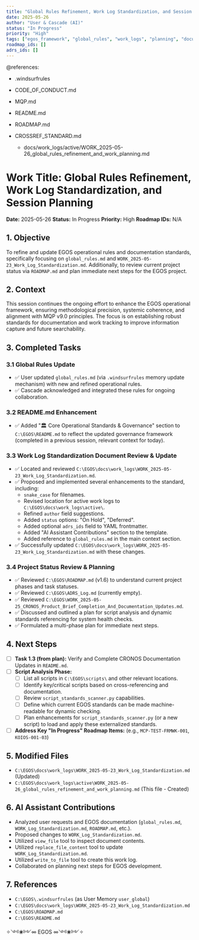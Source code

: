 ```yaml
---
title: "Global Rules Refinement, Work Log Standardization, and Session Planning"
date: 2025-05-26
author: "User & Cascade (AI)"
status: "In Progress"
priority: "High"
tags: ["egos_framework", "global_rules", "work_logs", "planning", "documentation_standards"]
roadmap_ids: []
adrs_ids: []
---
```


@references:
- .windsurfrules
- CODE_OF_CONDUCT.md
- MQP.md
- README.md
- ROADMAP.md
- CROSSREF_STANDARD.md

  - docs/work_logs/active/WORK_2025-05-26_global_rules_refinement_and_work_planning.md

# Work Title: Global Rules Refinement, Work Log Standardization, and Session Planning

**Date:** 2025-05-26
**Status:** In Progress
**Priority:** High
**Roadmap IDs:** N/A

## 1. Objective

To refine and update EGOS operational rules and documentation standards, specifically focusing on `global_rules.md` and `WORK_2025-05-23_Work_Log_Standardization.md`. Additionally, to review current project status via `ROADMAP.md` and plan immediate next steps for the EGOS project.

## 2. Context

This session continues the ongoing effort to enhance the EGOS operational framework, ensuring methodological precision, systemic coherence, and alignment with MQP v9.0 principles. The focus is on establishing robust standards for documentation and work tracking to improve information capture and future searchability.

## 3. Completed Tasks

### 3.1 Global Rules Update
- ✅ User updated `global_rules.md` (via `.windsurfrules` memory update mechanism) with new and refined operational rules.
- ✅ Cascade acknowledged and integrated these rules for ongoing collaboration.

### 3.2 README.md Enhancement
- ✅ Added "🏛️ Core Operational Standards & Governance" section to `C:\EGOS\README.md` to reflect the updated governance framework (completed in a previous session, relevant context for today).

### 3.3 Work Log Standardization Document Review & Update
- ✅ Located and reviewed `C:\EGOS\docs\work_logs\WORK_2025-05-23_Work_Log_Standardization.md`.
- ✅ Proposed and implemented several enhancements to the standard, including:
    - `snake_case` for filenames.
    - Revised location for active work logs to `C:\EGOS\docs\work_logs\active\`.
    - Refined `author` field suggestions.
    - Added `status` options: "On Hold", "Deferred".
    - Added optional `adrs_ids` field to YAML frontmatter.
    - Added "AI Assistant Contributions" section to the template.
    - Added reference to `global_rules.md` in the main context section.
- ✅ Successfully updated `C:\EGOS\docs\work_logs\WORK_2025-05-23_Work_Log_Standardization.md` with these changes.

### 3.4 Project Status Review & Planning
- ✅ Reviewed `C:\EGOS\ROADMAP.md` (v1.6) to understand current project phases and task statuses.
- ✅ Reviewed `C:\EGOS\ADRS_Log.md` (currently empty).
- ✅ Reviewed `C:\EGOS\WORK_2025-05-25_CRONOS_Product_Brief_Completion_And_Documentation_Updates.md`.
- ✅ Discussed and outlined a plan for script analysis and dynamic standards referencing for system health checks.
- ✅ Formulated a multi-phase plan for immediate next steps.

## 4. Next Steps

- [ ] **Task 1.3 (from plan):** Verify and Complete CRONOS Documentation Updates in `README.md`.
- [ ] **Script Analysis Phase:**
    - [ ] List all scripts in `C:\EGOS\scripts\` and other relevant locations.
    - [ ] Identify key/critical scripts based on cross-referencing and documentation.
    - [ ] Review `script_standards_scanner.py` capabilities.
    - [ ] Define which current EGOS standards can be made machine-readable for dynamic checking.
    - [ ] Plan enhancements for `script_standards_scanner.py` (or a new script) to load and apply these externalized standards.
- [ ] **Address Key "In Progress" Roadmap Items:** (e.g., `MCP-TEST-FRMWK-001`, `KOIOS-001-03`)

## 5. Modified Files

- `C:\EGOS\docs\work_logs\WORK_2025-05-23_Work_Log_Standardization.md` (Updated)
- `C:\EGOS\docs\work_logs\active\WORK_2025-05-26_global_rules_refinement_and_work_planning.md` (This file - Created)

## 6. AI Assistant Contributions

- Analyzed user requests and EGOS documentation (`global_rules.md`, `WORK_Log_Standardization.md`, `ROADMAP.md`, etc.).
- Proposed changes to `WORK_Log_Standardization.md`.
- Utilized `view_file` tool to inspect document contents.
- Utilized `replace_file_content` tool to update `WORK_Log_Standardization.md`.
- Utilized `write_to_file` tool to create this work log.
- Collaborated on planning next steps for EGOS development.

## 7. References

- `C:\EGOS\.windsurfrules` (as User Memory `user_global`)
- `C:\EGOS\docs\work_logs\WORK_2025-05-23_Work_Log_Standardization.md`
- `C:\EGOS\ROADMAP.md`
- `C:\EGOS\README.md`

✧༺❀༻∞ EGOS ∞༺❀༻✧